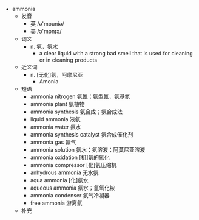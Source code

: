 - ammonia
  - 发音
    - 英 /ə'mouniə/
    - 美 /ə'monɪə/
  - 词义
    - n. 氨，氨水
      - a clear liquid with a strong bad smell that is used for cleaning or in cleaning products
  - 近义词
    - n. [无化]氨，阿摩尼亚
      - Amonia
  - 短语
    - ammonia nitrogen 氨氮；氨型氮，氨基氮
    - ammonia plant 氨植物
    - ammonia synthesis 氨合成；氨合成法
    - liquid ammonia 液氨
    - ammonia water 氨水
    - ammonia synthesis catalyst 氨合成催化剂
    - ammonia gas 氨气
    - ammonia solution 氨水；氨溶液；阿莫尼亚溶液
    - ammonia oxidation [机]氨的氧化
    - ammonia compressor [化]氨压缩机
    - anhydrous ammonia 无水氨
    - aqua ammonia [化]氨水
    - aqueous ammonia 氨水；氢氧化铵
    - ammonia condenser 氨气冷凝器
    - free ammonia 游离氨
  - 补充